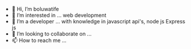 - 👋 Hi, I’m boluwatife 
- 👀 I’m interested in ...  web development 
- 🌱 I’m a developer ... with knowledge in javascript api's, node js Express js 
- 💞️ I’m looking to collaborate on ...
- 📫 How to reach me ...

<!---
boluwatife234/boluwatife234 is a ✨ special ✨ repository because its `README.md` (this file) appears on your GitHub profile.
You can click the Preview link to take a look at your changes.
--->
